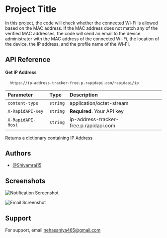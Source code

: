 
# Project Title

In this project, the code will check whether the connected Wi-Fi is allowed based on the MAC address. If the MAC address does not match any of the verified MAC addresses, the code will send an email to the device administrator with the MAC address of the connected Wi-Fi, the location of the device, the IP address, and the profile name of the Wi-Fi.


## API Reference

#### Get IP Address

```http
  https://ip-address-tracker-free.p.rapidapi.com/rapidapi/ip
```

| Parameter | Type     | Description                |
| :-------- | :------- | :------------------------- |
| `content-type` | `string` | application/octet-stream |
| `X-RapidAPI-Key` | `string` | **Required**. Your API key |
| `X-RapidAPI-Host` | `string` | ip-address-tracker-free.p.rapidapi.com |

Returns a dictionary containing IP Address

## Authors

- [@Shivamrai15](https://github.com/Shivamrai15)


## Screenshots

![Notification Screenshot](https://drive.google.com/uc?export=view&id=1PUxDsqaGXysh2uPny2Ff1IfZsIRAvKSy)

![Email Screenshot](https://drive.google.com/uc?export=view&id=1ZO5ilQTV-dB3mTECtSP6B2VOlNRvmYIX)

## Support

For support, email nehasaniya465@gmail.com
